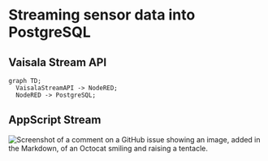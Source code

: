 # Streaming sensor data into PostgreSQL


## Vaisala Stream API
```mermaid
graph TD;
  VaisalaStreamAPI -> NodeRED;
  NodeRED -> PostgreSQL;

```




## AppScript Stream


![Screenshot of a comment on a GitHub issue showing an image, added in the Markdown, of an Octocat smiling and raising a tentacle.](https://myoctocat.com/assets/images/base-octocat.svg)






